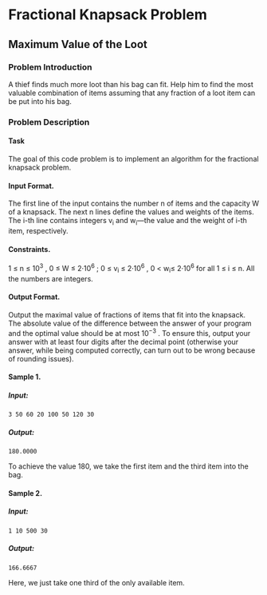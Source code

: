 # Fractional Knapsack Problem
## Maximum Value of the Loot
### Problem Introduction
A thief finds much more loot than his bag can fit. Help him to find the most valuable combination
of items assuming that any fraction of a loot item can be put into his bag.
### Problem Description
#### Task
The goal of this code problem is to implement an algorithm for the fractional knapsack problem.
#### Input Format. 
The first line of the input contains the number n of items and the capacity W of a knapsack.
The next n lines define the values and weights of the items. The i-th line contains integers v<sub>i</sub> and w<sub>i</sub>—the value and the weight of i-th item, respectively.
#### Constraints. 
1 ≤ n ≤ 10<sup>3</sup> , 0 ≤ W ≤ 2·10<sup>6</sup> ; 0 ≤ v<sub>i</sub> ≤ 2·10<sup>6</sup> , 0 < w<sub>i</sub>≤ 2·10<sup>6</sup> for all 1 ≤ i ≤ n. All the numbers are integers.
#### Output Format. 
Output the maximal value of fractions of items that fit into the knapsack. The absolute
value of the difference between the answer of your program and the optimal value should be at most
10<sup>−3</sup> . To ensure this, output your answer with at least four digits after the decimal point (otherwise your answer, while being computed correctly, can turn out to be wrong because of rounding issues).
#### Sample 1.
##### Input:
`3 50
60 20
100 50
120 30`
##### Output:
`180.0000`

To achieve the value 180, we take the first item and the third item into the bag.
#### Sample 2.
##### Input:
`1 10
500 30`
##### Output:
`166.6667`

Here, we just take one third of the only available item.
